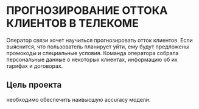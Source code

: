# ПРОГНОЗИРОВАНИЕ ОТТОКА КЛИЕНТОВ В ТЕЛЕКОМЕ
Оператор связи хочет научиться прогнозировать отток клиентов. Если выяснится, что пользователь планирует уйти, ему будут предложены промокоды и специальные условия. Команда оператора собрала персональные данные о некоторых клиентах, информацию об их тарифах и договорах.

## Цель проекта
необходимо обеспечить наивысшую accuracy модели.
